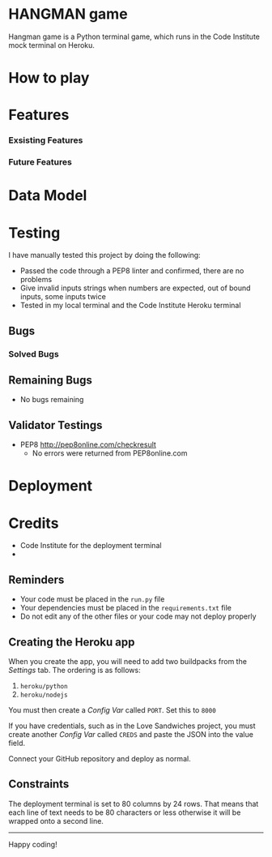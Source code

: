 # HANGMAN game

Hangman game is a Python terminal game, which runs in the Code Institute mock terminal on Heroku.

# How to play

# Features

### Exsisting Features

### Future Features

# Data Model

# Testing

I have manually tested this project by doing the following:
* Passed the code through a PEP8 linter and confirmed, there are no problems
* Give invalid inputs strings when numbers are expected, out of bound inputs, some inputs twice
* Tested in my local terminal and the Code Institute Heroku terminal

## Bugs

### Solved Bugs

## Remaining Bugs

* No bugs remaining

## Validator Testings

* PEP8 http://pep8online.com/checkresult
    * No errors were returned from PEP8online.com

# Deployment

# Credits

* Code Institute for the deployment terminal
* 
## Reminders

* Your code must be placed in the `run.py` file
* Your dependencies must be placed in the `requirements.txt` file
* Do not edit any of the other files or your code may not deploy properly

## Creating the Heroku app

When you create the app, you will need to add two buildpacks from the _Settings_ tab. The ordering is as follows:

1. `heroku/python`
2. `heroku/nodejs`

You must then create a _Config Var_ called `PORT`. Set this to `8000`

If you have credentials, such as in the Love Sandwiches project, you must create another _Config Var_ called `CREDS` and paste the JSON into the value field.

Connect your GitHub repository and deploy as normal.

## Constraints

The deployment terminal is set to 80 columns by 24 rows. That means that each line of text needs to be 80 characters or less otherwise it will be wrapped onto a second line.

-----
Happy coding!